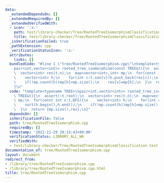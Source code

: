 ```yaml
---
data:
  _extendedDependsOn: []
  _extendedRequiredBy: []
  _extendedVerifiedWith:
  - icon: ':x:'
    path: test/library-checker/Tree/RootedTreeIsomorphismClassification.test.cpp
    title: test/library-checker/Tree/RootedTreeIsomorphismClassification.test.cpp
  _isVerificationFailed: true
  _pathExtension: cpp
  _verificationStatusIcon: ':x:'
  attributes:
    links: []
  bundledCode: "#line 1 \"tree/RootedTreeIsomorphism.cpp\"\ntemplate<typename TREE>\n\
    pair<int,vector<int>> rooted_tree_isomorphism(const TREE&t){\n  assert(~t.root);\n\
    \  vector<int> res(t.n);\n  map<vector<int>,int> mp;\n  for(const int v:t.DFS){\n\
    \    vector<int> h;\n    for(int c:t.son[v])h.push_back(res[c]);\n    sort(h.begin(),h.end());\n\
    \    if(!mp.count(h))mp[h]=mp.size();\n    res[v]=mp[h];\n  }\n  return {mp.size(),res};\n\
    }\n"
  code: "template<typename TREE>\npair<int,vector<int>> rooted_tree_isomorphism(const\
    \ TREE&t){\n  assert(~t.root);\n  vector<int> res(t.n);\n  map<vector<int>,int>\
    \ mp;\n  for(const int v:t.DFS){\n    vector<int> h;\n    for(int c:t.son[v])h.push_back(res[c]);\n\
    \    sort(h.begin(),h.end());\n    if(!mp.count(h))mp[h]=mp.size();\n    res[v]=mp[h];\n\
    \  }\n  return {mp.size(),res};\n}"
  dependsOn: []
  isVerificationFile: false
  path: tree/RootedTreeIsomorphism.cpp
  requiredBy: []
  timestamp: '2022-11-29 20:15:43+09:00'
  verificationStatus: LIBRARY_ALL_WA
  verifiedWith:
  - test/library-checker/Tree/RootedTreeIsomorphismClassification.test.cpp
documentation_of: tree/RootedTreeIsomorphism.cpp
layout: document
redirect_from:
- /library/tree/RootedTreeIsomorphism.cpp
- /library/tree/RootedTreeIsomorphism.cpp.html
title: tree/RootedTreeIsomorphism.cpp
---
```

